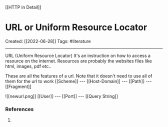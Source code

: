 [[HTTP in Detail]]

# URL or Uniform Resource Locator
Created:  [[2022-06-28]]
Tags: #literature 

---
URL (Uniform Resource Locator)
It's an instruction on how to access a resource on the internet.  Resources are probably the websites files like html, images, pdf etc..


These are all the features of a url. Note that it doesn't need to use all of them for the url to work
[[Scheme]] ---                              [[Host-Domain]] ---                                 [[Path]] ---                         [[Fragment]]

![[newurl.png]]
                            [[User]] ---                                        [[Port]] ---                                   [[Query String]]













### References
1. 